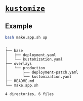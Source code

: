 # [`kustomize`](https://kustomize.io/)

## Example

```bash
bash make.app.sh up
```
    .
    ├── base
    │   ├── deployment.yaml
    │   └── kustomization.yaml
    ├── overlays
    │   └── production
    │       ├── deployment-patch.yaml
    │       └── kustomization.yaml
    ├── README.md
    └── make.app.sh
    
    4 directories, 6 files
    

